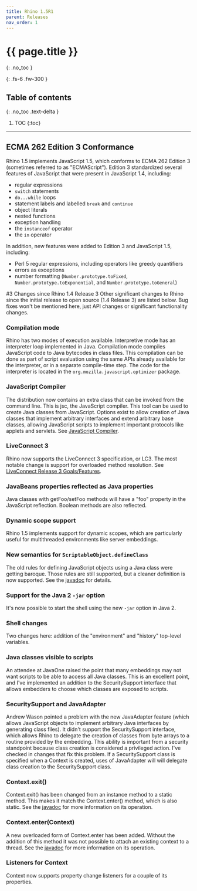 ```yaml
---
title: Rhino 1.5R1
parent: Releases
nav_order: 1
---
```


# {{ page.title }}
{: .no_toc }

{: .fs-6 .fw-300 }

## Table of contents
{: .no_toc .text-delta }

1. TOC
{:toc}

---
## ECMA 262 Edition 3 Conformance
Rhino 1.5 implements JavaScript 1.5, which conforms to ECMA 262 Edition 3 (sometimes referred to as "ECMAScript"). Edition 3 standardized several features of JavaScript that were present in JavaScript 1.4, including:
- regular expressions
- `switch` statements
- `do...while` loops
- statement labels and labelled `break` and `continue`
- object literals
- nested functions
- exception handling
- the `instanceof` operator
- the `in` operator

In addition, new features were added to Edition 3 and JavaScript 1.5, including:
- Perl 5 regular expressions, including operators like greedy quantifiers
- errors as exceptions
- number formatting (`Number.prototype.toFixed`, `Number.prototype.toExponential`, and `Number.prototype.toGeneral`)

#3 Changes since Rhino 1.4 Release 3
Other significant changes to Rhino since the initial release to open source (1.4 Release 3) are listed below. Bug fixes won't be mentioned here, just API changes or significant functionality changes.

### Compilation mode
Rhino has two modes of execution available. Interpretive mode has an interpreter loop implemented in Java. Compilation mode compiles JavaScript code to Java bytecodes in class files. This compilation can be done as part of script evaluation using the same APIs already available for the interpreter, or in a separate compile-time step. The code for the interpreter is located in the `org.mozilla.javascript.optimizer` package.

### JavaScript Compiler
The distribution now contains an extra class that can be invoked from the command line. This is jsc, the JavaScript compiler. This tool can be used to create Java classes from JavaScript. Options exist to allow creation of Java classes that implement arbitrary interfaces and extend arbitrary base classes, allowing JavaScript scripts to implement important protocols like applets and servlets. See [JavaScript Compiler](../../_tools/javascript_compiler.md).

### LiveConnect 3
Rhino now supports the LiveConnect 3 specification, or LC3. The most notable change is support for overloaded method resolution. See [LiveConnect Release 3 Goals/Features](https://www-archive.mozilla.org/js/liveconnect/lc3_proposal.html).

### JavaBeans properties reflected as Java properties
Java classes with getFoo/setFoo methods will have a "foo" property in the JavaScript reflection. Boolean methods are also reflected.

### Dynamic scope support
Rhino 1.5 implements support for dynamic scopes, which are particularly useful for multithreaded environments like server embeddings.

### New semantics for `ScriptableObject.defineClass`
The old rules for defining JavaScript objects using a Java class were getting baroque. Those rules are still supported, but a cleaner definition is now supported. See the [javadoc](https://javadoc.io/doc/org.mozilla/rhino/latest/org/mozilla/javascript/ScriptableObject.html#defineClass-org.mozilla.javascript.Scriptable-java.lang.Class-boolean-boolean-) for details.

### Support for the Java 2 `-jar` option
It's now possible to start the shell using the new `-jar` option in Java 2.

### Shell changes
Two changes here: addition of the "environment" and "history" top-level variables.

### Java classes visible to scripts
An attendee at JavaOne raised the point that many embeddings may not want scripts to be able to access all Java classes. This is an excellent point, and I've implemented an addition to the SecuritySupport interface that allows embedders to choose which classes are exposed to scripts.

### SecuritySupport and JavaAdapter
Andrew Wason pointed a problem with the new JavaAdapter feature (which allows JavaScript objects to implement arbitrary Java interfaces by generating class files). It didn't support the SecuritySupport interface, which allows Rhino to delegate the creation of classes from byte arrays to a routine provided by the embedding. This ability is important from a security standpoint because class creation is considered a privileged action.
I've checked in changes that fix this problem. If a SecuritySupport class is specified when a Context is created, uses of JavaAdapter will will delegate class creation to the SecuritySupport class.

### Context.exit()
Context.exit() has been changed from an instance method to a static method. This makes it match the Context.enter() method, which is also static. See the [javadoc](https://javadoc.io/doc/org.mozilla/rhino/latest/org/mozilla/javascript/Context.html#exit--) for more information on its operation.

### Context.enter(Context)
A new overloaded form of Context.enter has been added. Without the addition of this method it was not possible to attach an existing context to a thread. See the [javadoc](https://javadoc.io/doc/org.mozilla/rhino/latest/org/mozilla/javascript/Context.html#enter-org.mozilla.javascript.Context-) for more information on its operation.

### Listeners for Context
Context now supports property change listeners for a couple of its properties.
